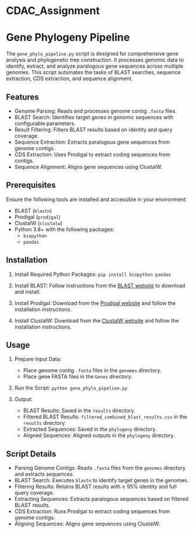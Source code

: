 # CDAC_Assignment
# Gene Phylogeny Pipeline

The `gene_phylo_pipeline.py` script is designed for comprehensive gene analysis and phylogenetic tree construction. It processes genomic data to identify, extract, and analyze paralogous gene sequences across multiple genomes. This script automates the tasks of BLAST searches, sequence extraction, CDS extraction, and sequence alignment.

## Features

- Genome Parsing: Reads and processes genome contig `.fasta` files.
- BLAST Search: Identifies target genes in genomic sequences with configurable parameters.
- Result Filtering: Filters BLAST results based on identity and query coverage.
- Sequence Extraction: Extracts paralogous gene sequences from genome contigs.
- CDS Extraction: Uses Prodigal to extract coding sequences from contigs.
- Sequence Alignment: Aligns gene sequences using ClustalW.

## Prerequisites

Ensure the following tools are installed and accessible in your environment:

- BLAST (`blastn`)
- Prodigal (`prodigal`)
- ClustalW (`clustalw`)
- Python 3.8+ with the following packages:
  - `biopython`
  - `pandas`

## Installation

1. Install Required Python Packages:
   `pip install biopython pandas`

2. Install BLAST:
   Follow instructions from the [BLAST website](https://blast.ncbi.nlm.nih.gov/Blast.cgi) to download and install.

3. Install Prodigal:
   Download from the [Prodigal website](https://github.com/hyattpd/Prodigal) and follow the installation instructions.

4. Install ClustalW:
   Download from the [ClustalW website](http://www.clustal.org/clustal2/) and follow the installation instructions.

## Usage

1. Prepare Input Data:
   - Place genome contig `.fasta` files in the `genomes` directory.
   - Place gene FASTA files in the `Genes` directory.

2. Run the Script:
   `python gene_phylo_pipeline.py`

3. Output:
   - BLAST Results: Saved in the `results` directory.
   - Filtered BLAST Results: `filtered_combined_blast_results.csv` in the `results` directory.
   - Extracted Sequences: Saved in the `phylogeny` directory.
   - Aligned Sequences: Aligned outputs in the `phylogeny` directory.

## Script Details

- Parsing Genome Contigs: Reads `.fasta` files from the `genomes` directory and extracts sequences.
- BLAST Search: Executes `blastn` to identify target genes in the genomes.
- Filtering Results: Retains BLAST results with ≥ 95% identity and full query coverage.
- Extracting Sequences: Extracts paralogous sequences based on filtered BLAST results.
- CDS Extraction: Runs Prodigal to extract coding sequences from genome contigs.
- Aligning Sequences: Aligns gene sequences using ClustalW.
